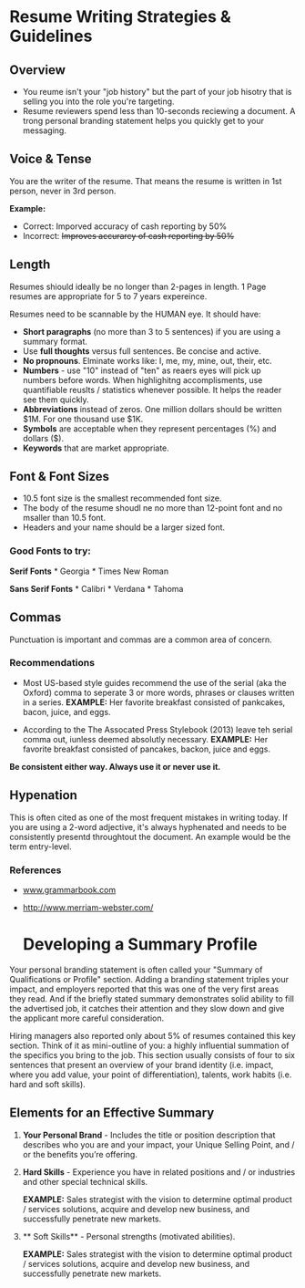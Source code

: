 <!-- TITLE: Resume Writing Guidelines -->
<!-- SUBTITLE: Resume Writing Info -->

# Resume Writing Strategies & Guidelines
## Overview
* You reume isn't your "job history" but the part of your job hisotry that is selling you into the role you're targeting.
* Resume reviewers spend less than 10-seconds reciewing a document. A trong personal branding statement helps you quickly get to your messaging.

## Voice & Tense
You are the writer of the resume. That means the resume is written in 1st person, never in 3rd person.

**Example:**
* Correct: Imporved accuracy of cash reporting by 50%
* Incorrect: ~~Improves accurarcy of cash reporting by 50%~~

## Length
Resumes shiould ideally be no longer than 2-pages in length. 1 Page resumes are appropriate for 5 to 7 years expereince. 

Resumes need to be scannable by the HUMAN eye. It should have:

* **Short paragraphs** (no more than 3 to 5 sentences) if you are using a summary format.
* Use **full thoughts** versus full sentences. Be concise and active.
* **No propnouns**. Elminate works like: I, me, my, mine, out, their, etc. 
* **Numbers** - use "10" instead of "ten" as reaers eyes will pick up  numbers before words. When highlighitng accomplisments, use quantifiable reuslts / statistics whenever possible. It helps the reader see them quickly.
*  **Abbreviations** instead of zeros. One million dollars should be written $1M. For one thousand use $1K.
*  **Symbols** are acceptable when they represent percentages (%) and dollars ($).
*  **Keywords** that are market appropriate.

## Font & Font Sizes
* 10.5 font size is the smallest recommended font size.
* The body of the resume shoudl ne no more than 12-point font and no msaller than 10.5 font.
* Headers and your name should be a larger sized font.

### Good Fonts to try:

**Serif Fonts**
	* Georgia
	* Times New Roman
	
	
**Sans Serif Fonts**
	* Calibri
	* Verdana
	* Tahoma


## Commas
Punctuation is important and commas are a common area of concern.

### Recommendations
* Most US-based style guides recommend the use of the serial (aka the Oxford) comma to seperate 3 or more words, phrases or clauses written in a series.
	**EXAMPLE:** Her favorite breakfast consisted of pankcakes, bacon, juice, and eggs.
	
* According to the The Assocated Press Stylebook (2013) leave teh serial comma out, iunless deemed absolutly necessary.
	**EXAMPLE:** Her favorite breakfast consisted of pancakes, backon, juice and eggs. 
	
**Be consistent either way. Always use it or never use it.**
	
	
## Hypenation
This is often cited as one of the most frequent mistakes in writing today. If you are using a 2-word adjective, it's always hyphenated and needs to be consistently presentd throughtout the document. An example would be the term entry-level.
	
### References

* www.grammarbook.com

* http://www.merriam-webster.com/


	# Developing a Summary Profile
Your personal branding statement is often called your "Summary of Qualifications or Profile" section. Adding a branding statement triples your impact, and employers reported that this was one of the very first areas they read. And if the briefly stated summary demonstrates solid ability to fill the advertised job, it catches their attention and they slow down and give the applicant more careful consideration.

Hiring managers also reported only about 5% of resumes contained this key section. Think of it as mini-outline of you: a highly influential summation of the specifics you bring to the job. This section usually consists of four to six sentences that present an overview of your brand identity (i.e. impact, where you add value, your point of differentiation), talents, work habits (i.e. hard and soft skills).


## Elements for an Effective Summary
1. **Your Personal Brand** - Includes the title or position description that describes who you are and your impact, your Unique Selling Point, and / or the benefits you’re offering.
2. **Hard Skills** - Experience you have in related positions and / or industries and other special technical skills.

	**EXAMPLE:**  Sales strategist with the vision to determine optimal product / services solutions, acquire and develop new business, and successfully penetrate new markets.

3. ** Soft Skills** - Personal strengths (motivated abilities).

	**EXAMPLE:**  Sales strategist with the vision to determine optimal product / services solutions, acquire and develop new business, and successfully penetrate new markets.

